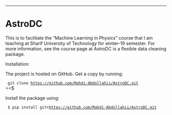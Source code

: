 ---
AstroDC
===

This is to facilitate the “Machine Learning in Physics” course that I am
teaching at Sharif University of Technology for winter-19 semester. For more
information, see the course page at
AstroDC is a flexible data cleaning package.

Installation:

The project is hosted on GitHub. Get a copy by running:

<code> git clone https://github.com/Mahdi-Abdollahii/AstroDC.git </code> ==$

Install the package using:

<code> $  pip install git+https://github.com/Mahdi-Abdollahii/AstroDC.git </code>

